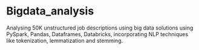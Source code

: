 # Bigdata_analysis
Analysing 50K unstructured job descriptions using big data solutions using PySpark, Pandas, Dataframes, Databricks, incorporating NLP techniques like tokenization, lemmatization and stemming. 
